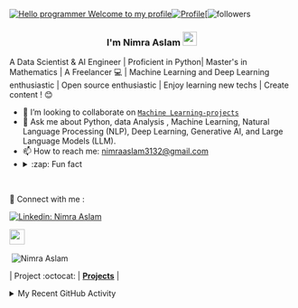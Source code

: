 [![Hello programmer Welcome to my profile](https://img.shields.io/badge/Hello,developer!-Welcome%20to%20my%20profile<3-FF6666.svg?style=flat&logo=github)](https://github.com/NimraAslamkhan)[![Profile](https://github.com/NimraAslamkhan)](https://github.com/NimraAslamkhan)[![followers](https://github.com/NimraAslamkhan?tab=following) 

<h3 align="center"> I'm Nimra Aslam <img src="https://media.giphy.com/media/hvRJCLFzcasrR4ia7z/giphy.gif" width="25px"></h3>

A Data Scientist & AI Engineer | Proficient in Python| Master's in Mathematics  | A Freelancer 💻 | Machine Learning and Deep Learning enthusiastic | Open source enthusiastic | Enjoy learning new techs | Create content ! 😊  <br>


- 👯 I’m looking to collaborate on [`Machine Learning-projects`](https://github.com/NimraAslamkhan/Machine-Learning-journey)
- 💬 Ask me about  Python, data Analysis , 
Machine Learning, 
Natural Language Processing (NLP), 
Deep Learning, 
Generative AI, and 
Large Language Models (LLM). 
- 📫  How to reach me: nimraaslam3132@gmail.com
- <details> <summary>:zap: Fun fact</summary> Scratch here ▒▒▒▒▒▒▒▒▒▒ to unveil my fun fact Lol😂
</details> <br>

🔗 Connect with me :

[![Linkedin: Nimra Aslam](https://img.shields.io/badge/-NIMRA%20Aslam-blue?style=flat-square&logo=Linkedin&logoColor=white&link="www.linkedin.com/in/nimra-aslam-9652b3247"/)](https://www.linkedin.com/in/nimra-aslam-9652b3247/overlay/about-this-profile/ )


<img height="27" src="https://img.shields.io/badge/Nimra Aslam' GitHub Stats - 😊-red.svg?&style=for-the-badge&logo=Nimra Aslam&logoColor=blue" />
<p>&nbsp;<img align="center" src="https://github.com/NimraAslamkhan/NimraAslamkhan/edit/main/README.md" alt="Nimra Aslam"/></p>


|      Project :octocat:   |  [**Projects**](https://github.com/NimraAslamkhan?tab=repositories) |


<!-- ## Recent GitHub Activity -->
<details>
	<summary> My Recent GitHub Activity</summary>
<br>

## Project Activity Log


<!--START_SECTION:activity-->
1. 🎉 Merged PR [#15](https://github.com/NimraAslamkhan/product-recommendation-system/pull/15) in [NimraAslamkhan/product-recommendation-system](https://github.com/NimraAslamkhan/product-recommendation-system)
2. ❗️ Closed issue [#23](https://github.com/NimraAslamkhan/TensorFlow-Examples/issues/23) in [NimraAslamkhan/TensorFlow-Examples](https://github.com/NimraAslamkhan/TensorFlow-Examples)
3. 💪 Opened PR [#18](https://github.com/NimraAslamkhan/python-project-1/pull/18) in [NimraAslamkhan/python-project-1](https://github.com/NimraAslamkhan/python-project-1)
4. ❌ Closed PR [#45](https://github.com/NimraAslamkhan/MCQ-generator/pull/45) in [NimraAslamkhan/MCQ-generator](https://github.com/NimraAslamkhan/MCQ-generator)
5. 🎉 Merged PR [#34](https://github.com/NimraAslamkhan/End-To-End-Resume-traking-ATS-LLM-Project-With-Google-Gmini/pull/34) in [NimraAslamkhan/End-To-End-Resume-traking-ATS-LLM-Project-With-Google-Gmini](https://github.com/NimraAslamkhan/End-To-End-Resume-traking-ATS-LLM-Project-With-Google-Gmini)
6. ❗️ Closed issue [#102](https://github.com/NimraAslamkhan/Credit-Card-Fraud-Detection/issues/102) in [NimraAslamkhan/Credit-Card-Fraud-Detection](https://github.com/NimraAslamkhan/Credit-Card-Fraud-Detection)
7. 🎉 Merged PR [#23](https://github.com/NimraAslamkhan/ML-For-Beginners/pull/23) in [NimraAslamkhan/ML-For-Beginners](https://github.com/NimraAslamkhan/ML-For-Beginners)
8. ❌ Closed PR [#17](https://github.com/NimraAslamkhan/50-Days-of-Python-DataScience-ML/pull/17) in [NimraAslamkhan/50-Days-of-Python-DataScience-ML](https://github.com/NimraAslamkhan/50-Days-of-Python-DataScience-ML)
9. 🎉 Merged PR [#32](https://github.com/NimraAslamkhan/python_coding_challenges/pull/32) in [NimraAslamkhan/python_coding_challenges](https://github.com/NimraAslamkhan/python_coding_challenges)
10. ❗️ Opened issue [#12](https://github.com/NimraAslamkhan/Jarvis-python/issues/12) in [NimraAslamkhan/Jarvis-python](https://github.com/NimraAslamkhan/Jarvis-python)
<!--END_SECTION:activity-->

	
</details>

<br>

